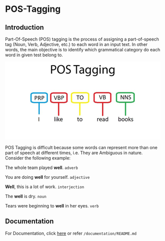 # POS-Tagging

## Introduction

Part-Of-Speech (POS) tagging is the process of assigning a part-of-speech tag (Noun, Verb, Adjective, etc.) to each word in an input text. In other words, the main objective is to identify which grammatical category do each word in given test belong to.

<img src = "assets/POS-Tagging.jpg" alt="POS-Tagging">

POS Tagging is difficult because some words can represent more than one part of speech at different times, i.e. They are Ambiguous in nature. Consider the following example:

The whole team played <b>well</b>. ```adverb```

You are doing <b>well</b> for yourself. ```adjective```

<b>Well</b>, this is a lot of work. ```interjection```

The <b>well</b> is dry. ```noun```

Tears were beginning to <b>well</b> in her eyes. ```verb```

## Documentation

For Documentation, click <a href="/documentation/README.md">here</a> or refer ```/documentation/README.md```